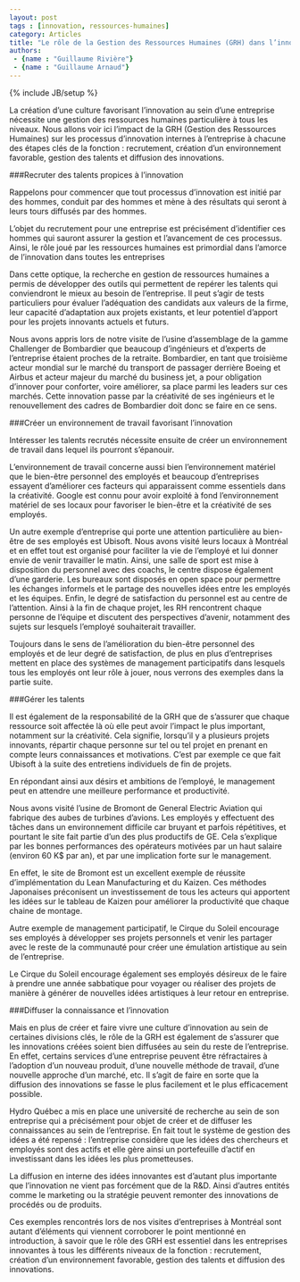 ```yaml
---
layout: post
tags : [innovation, ressources-humaines]
category: Articles
title: "Le rôle de la Gestion des Ressources Humaines (GRH) dans l’innovation"
authors:
 - {name : "Guillaume Rivière"}
 - {name : "Guillaume Arnaud"}
---
```

{% include JB/setup %}

La création d’une culture favorisant l’innovation au sein d’une entreprise nécessite une gestion des ressources humaines particulière à tous les niveaux. Nous allons voir ici l’impact de la GRH (Gestion des Ressources Humaines) sur les processus d’innovation internes à l’entreprise à chacune des étapes clés de la fonction : recrutement, création d’un environnement favorable, gestion des talents et diffusion des innovations.

###Recruter des talents propices à l’innovation

Rappelons pour commencer que tout processus d’innovation est initié par des hommes, conduit par des hommes et mène à des résultats qui seront à leurs tours diffusés par des hommes.

L’objet du recrutement pour une entreprise est précisément d’identifier ces hommes qui sauront assurer la gestion et l’avancement de ces processus. Ainsi, le rôle joué par les ressources humaines est primordial dans l’amorce de l’innovation dans toutes les entreprises

Dans cette optique, la recherche en gestion de ressources humaines a permis de développer des outils qui permettent de repérer les talents qui conviendront le mieux au besoin de l’entreprise. Il peut s’agir de tests particuliers pour évaluer l’adéquation des candidats aux valeurs de la firme, leur capacité d’adaptation aux projets existants, et leur potentiel d’apport pour les projets innovants actuels et futurs.

Nous avons appris lors de notre visite de l’usine d’assemblage de la gamme Challenger de Bombardier que beaucoup d’ingénieurs et d’experts de l’entreprise étaient proches de la retraite. Bombardier, en tant que troisième acteur mondial sur le marché du transport de passager derrière Boeing et Airbus et acteur majeur du marché du business jet, a pour obligation d’innover pour conforter, voire améliorer, sa place parmi les leaders sur ces marchés. Cette innovation passe par la créativité de ses ingénieurs et le renouvellement des cadres de Bombardier doit donc se faire en ce sens.

###Créer un environnement de travail favorisant l’innovation

Intéresser les talents recrutés nécessite ensuite de créer un environnement de travail dans lequel ils pourront s’épanouir.

L’environnement de travail concerne aussi bien l’environnement matériel que le bien-être personnel des employés et beaucoup d’entreprises essayent d’améliorer ces facteurs qui apparaissent comme essentiels dans la créativité. Google est connu pour avoir exploité à fond l’environnement matériel de ses locaux pour favoriser le bien-être et la créativité de ses employés.

Un autre exemple d’entreprise qui porte une attention particulière au bien-être de ses employés est Ubisoft. Nous avons visité leurs locaux à Montréal et en effet tout est organisé pour faciliter la vie de l’employé et lui donner envie de venir travailler le matin. Ainsi, une salle de sport est mise à disposition du personnel avec des coachs, le centre dispose également d’une garderie. Les bureaux sont disposés en open space pour permettre les échanges informels et le partage des nouvelles idées entre les employés et les équipes. Enfin, le degré de satisfaction du personnel est au centre de l’attention. Ainsi à la fin de chaque projet, les RH rencontrent chaque personne de l’équipe et discutent des perspectives d’avenir, notamment des sujets sur lesquels l’employé souhaiterait travailler.

Toujours dans le sens de l’amélioration du bien-être personnel des employés et de leur degré de satisfaction, de plus en plus d’entreprises mettent en place des systèmes de management participatifs dans lesquels tous les employés ont leur rôle à jouer, nous verrons des exemples dans la partie suite.

###Gérer les talents

Il est également de la responsabilité de la GRH que de s’assurer que chaque ressource soit affectée là où elle peut avoir l’impact le plus important, notamment sur la créativité. Cela signifie, lorsqu’il y a plusieurs projets innovants, répartir chaque personne sur tel ou tel projet en prenant en compte leurs connaissances et motivations. C’est par exemple ce que fait Ubisoft à la suite des entretiens individuels de fin de projets.

En répondant ainsi aux désirs et ambitions de l’employé, le management peut en attendre une meilleure performance et productivité.

Nous avons visité l’usine de Bromont de General Electric Aviation qui fabrique des aubes de turbines d’avions. Les employés y effectuent des tâches dans un environnement difficile car bruyant et parfois répétitives, et pourtant le site fait partie d’un des plus productifs de GE. Cela s’explique par les bonnes performances des opérateurs motivées par un haut salaire (environ 60 K$ par an), et par une implication forte sur le management.

En effet, le site de Bromont est un excellent exemple de réussite d’implémentation du Lean Manufacturing et du Kaizen. Ces méthodes Japonaises préconisent un investissement de tous les acteurs qui apportent les idées sur le tableau de Kaizen pour améliorer la productivité que chaque chaine de montage.

Autre exemple de management participatif, le Cirque du Soleil encourage ses employés à développer ses projets personnels et venir les partager avec le reste de la communauté pour créer une émulation artistique au sein de l’entreprise.

Le Cirque du Soleil encourage également ses employés désireux de le faire à prendre une année sabbatique pour voyager ou réaliser des projets de manière à générer de nouvelles idées artistiques à leur retour en entreprise.

###Diffuser la connaissance et l’innovation

Mais en plus de créer et faire vivre une culture d’innovation au sein de certaines divisions clés, le rôle de la GRH est également de s’assurer que les innovations créées soient bien diffusées au sein du reste de l’entreprise. En effet, certains services d’une entreprise peuvent être réfractaires à l’adoption d’un nouveau produit, d’une nouvelle méthode de travail, d’une nouvelle approche d’un marché, etc. Il s’agit de faire en sorte que la diffusion des innovations se fasse le plus facilement et le plus efficacement possible.

Hydro Québec a mis en place une université de recherche au sein de son entreprise qui a précisément pour objet de créer et de diffuser les connaissances au sein de l’entreprise. En fait tout le système de gestion des idées a été repensé : l’entreprise considère que les idées des chercheurs et employés sont des actifs et elle gère ainsi un portefeuille d’actif en investissant dans les idées les plus prometteuses.

La diffusion en interne des idées innovantes est d’autant plus importante que l’innovation ne vient pas forcément que de la R&D. Ainsi d’autres entités comme le marketing ou la stratégie peuvent remonter des innovations de procédés ou de produits.

Ces exemples rencontrés lors de nos visites d’entreprises à Montréal sont autant d’éléments qui viennent corroborer le point mentionné en introduction, à savoir que le rôle des GRH est essentiel dans les entreprises innovantes à tous les différents niveaux de la fonction : recrutement, création d’un environnement favorable, gestion des talents et diffusion des innovations.
